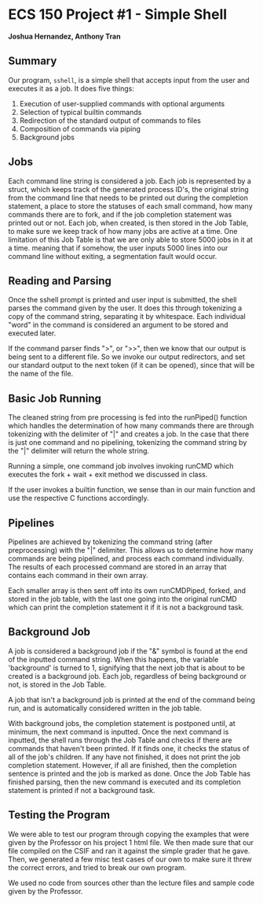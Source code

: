 ﻿# ECS 150 Project #1 - Simple Shell
**Joshua Hernandez, Anthony Tran**
## Summary
Our program, `sshell`, is a simple shell that accepts input from the user and executes it as a job. It does five things:

1.  Execution of user-supplied commands with optional arguments
2.  Selection of typical builtin commands
3.  Redirection of the standard output of commands to files
4.  Composition of commands via piping
5.  Background jobs

## Jobs
Each command line string is considered a job. Each job is represented by a struct, which keeps track of the generated process ID's, the original string from the command line that needs to be printed out during the completion statement, a place to store the statuses of each small command, how many commands there are to fork, and if the job completion statement was printed out or not. Each job, when created, is then stored in the Job Table, to make sure we keep track of how many jobs are active at a time. One limitation of this Job Table is that we are only able to store 5000 jobs in it at a time. meaning that if somehow, the user inputs 5000 lines into our command line without exiting, a segmentation fault would occur.

## Reading and Parsing

Once the sshell prompt is printed and user input is submitted, the shell parses the command given by the user. It does this through tokenizing a copy of the command string, separating it by whitespace. Each individual "word" in the command is considered an argument to be stored and executed later. 

If the command parser finds ">", or ">>", then we know that our output is being sent to a different file. So we invoke our output redirectors, and set our standard output to the next token (if it can be opened), since that will be the name of the file.  


## Basic Job Running
The cleaned string from pre processing is fed into the runPiped() function which handles the determination of how many commands there are through tokenizing with the delimiter of "|" and creates a job.  In the case that there is just one command and no pipelining, tokenizing the command string by the "|" delimiter will return the whole string.

Running a simple, one command job involves invoking runCMD which executes the fork + wait + exit method we discussed in class.

If the user invokes a builtin function, we sense than in our main function and use the respective C functions accordingly. 

## Pipelines
Pipelines are achieved by tokenizing the command string (after preprocessing) with the "|" delimiter. This allows us to determine how many commands are being pipelined, and process each command individually. The results of each processed command are stored in an array that contains each command in their own array.

Each smaller array is then sent off into its own runCMDPiped, forked, and stored in the job table, with the last one going into the original runCMD which can print the completion statement it if it is not a background task. 

## Background Job
A job is considered a background job if the "&" symbol is found at the end of the inputted command string. When this happens, the variable 'background' is turned to 1, signifying that the next job that is about to be created is a background job. Each job, regardless of being background or not, is stored in the Job Table.  

A job that isn't a background job is printed at the end of the command being run, and is automatically considered written in the job table. 

With background jobs, the completion statement is postponed until, at minimum, the next command is inputted. Once the next command is inputted, the shell runs through the Job Table and checks if there are commands that haven't been printed. If it finds one, it checks the status of all of the job's children. If any have not finished, it does not print the job completion statement. However, if all are finished, then the completion sentence is printed and the job is marked as done. Once the Job Table has finished parsing, then the new command is executed and its completion statement is printed if not a background task. 

## Testing the Program
We were able to test our program through copying the examples that were given by the Professor on his project 1 html file. We then made sure that our file compiled on the CSIF and ran it against the simple grader that he gave. Then, we generated a few misc test cases of our own to make sure it threw the correct errors, and tried to break our own program. 

We used no code from sources other than the lecture files and sample code given by the Professor. 

